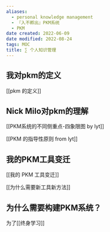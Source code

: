 ```yaml
---
aliases:
  - personal knowledge management
  - 『入不孵出』PKM系统
  - PKM
date created: 2022-06-09
date modified: 2022-08-24
tags: MOC
title: ∑ 个人知识管理
---
```


## 我对pkm的定义

[[pkm 的定义]]

## Nick Milo对pkm的理解

[[PKM系统的不同侧重点-四象限图 by lyt]]

[[PKM 的指导性原则 from lyt]]

## 我的PKM工具变迁

[[我的 PKM 工具变迁]]

[[为什么需要新工具新方法]]

## 为什么需要构建PKM系统？

为了[[终身学习]]
